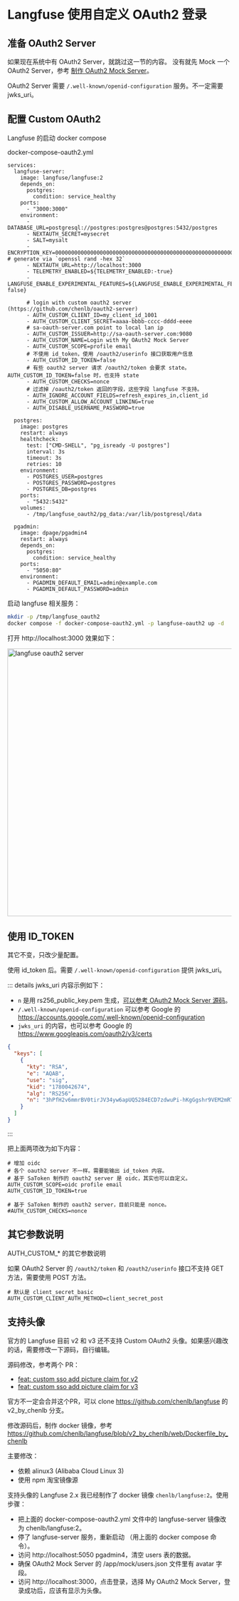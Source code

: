 # Langfuse 使用自定义 OAuth2 登录

## 准备 OAuth2 Server

如果现在系统中有 OAuth2 Server，就跳过这一节的内容。 没有就先 Mock 一个 OAuth2 Server，参考 [制作 OAuth2 Mock Server](/internet/oauth2.html#制作-oauth2-mock-server)。

OAuth2 Server 需要 ```/.well-known/openid-configuration``` 服务。不一定需要 jwks_uri。

## 配置 Custom OAuth2

Langfuse 的启动 docker compose

docker-compose-oauth2.yml

```yaml{18-32}
services:
  langfuse-server:
    image: langfuse/langfuse:2
    depends_on:
      postgres:
        condition: service_healthy
    ports:
      - "3000:3000"
    environment:
      - DATABASE_URL=postgresql://postgres:postgres@postgres:5432/postgres
      - NEXTAUTH_SECRET=mysecret
      - SALT=mysalt
      - ENCRYPTION_KEY=0000000000000000000000000000000000000000000000000000000000000000 # generate via `openssl rand -hex 32`
      - NEXTAUTH_URL=http://localhost:3000
      - TELEMETRY_ENABLED=${TELEMETRY_ENABLED:-true}
      - LANGFUSE_ENABLE_EXPERIMENTAL_FEATURES=${LANGFUSE_ENABLE_EXPERIMENTAL_FEATURES:-false}

      # login with custom oauth2 server (https://github.com/chenlb/oauth2-server)
      - AUTH_CUSTOM_CLIENT_ID=my_client_id_1001
      - AUTH_CUSTOM_CLIENT_SECRET=aaaa-bbbb-cccc-dddd-eeee
      # sa-oauth-server.com point to local lan ip
      - AUTH_CUSTOM_ISSUER=http://sa-oauth-server.com:9080
      - AUTH_CUSTOM_NAME=Login with My OAuth2 Mock Server
      - AUTH_CUSTOM_SCOPE=profile email
      # 不使用 id_token，使用 /oauth2/userinfo 接口获取用户信息
      - AUTH_CUSTOM_ID_TOKEN=false
      # 有些 oauth2 server 请求 /oauth2/token 会要求 state。AUTH_CUSTOM_ID_TOKEN=false 时，也支持 state
      - AUTH_CUSTOM_CHECKS=nonce
      # 过滤掉 /oauth2/token 返回的字段，这些字段 langfuse 不支持。
      - AUTH_IGNORE_ACCOUNT_FIELDS=refresh_expires_in,client_id
      - AUTH_CUSTOM_ALLOW_ACCOUNT_LINKING=true
      - AUTH_DISABLE_USERNAME_PASSWORD=true

  postgres:
    image: postgres
    restart: always
    healthcheck:
      test: ["CMD-SHELL", "pg_isready -U postgres"]
      interval: 3s
      timeout: 3s
      retries: 10
    environment:
      - POSTGRES_USER=postgres
      - POSTGRES_PASSWORD=postgres
      - POSTGRES_DB=postgres
    ports:
      - "5432:5432"
    volumes:
      - /tmp/langfuse_oauth2/pg_data:/var/lib/postgresql/data

  pgadmin:
    image: dpage/pgadmin4
    restart: always
    depends_on:
      postgres:
        condition: service_healthy
    ports:
      - "5050:80"
    environment:
      - PGADMIN_DEFAULT_EMAIL=admin@example.com
      - PGADMIN_DEFAULT_PASSWORD=admin

```

启动 langfuse 相关服务：
```bash
mkdir -p /tmp/langfuse_oauth2
docker compose -f docker-compose-oauth2.yml -p langfuse-oauth2 up -d
```

打开 http://localhost:3000 效果如下：

<img src="//static.chenlb.com/img/langfuse/langfuse-login-with-my-oauth2-server.png" width="600" alt="langfuse oauth2 server" />


## 使用 ID_TOKEN

其它不变，只改少量配置。

使用 id_token 后。需要 ```/.well-known/openid-configuration``` 提供 jwks_uri。

::: details jwks_uri 内容示例如下：

* ```n``` 是用 rs256_public_key.pem 生成，[可以参考 OAuth2 Mock Server 源码](https://github.com/chenlb/oauth2-server/blob/main/src/main/java/com/chenlb/oauth2/server/satoken/SaTokenConfigure.java)。
* ```/.well-known/openid-configuration``` 可以参考 Google 的 https://accounts.google.com/.well-known/openid-configuration
* ```jwks_uri``` 的内容，也可以参考 Google 的 https://www.googleapis.com/oauth2/v3/certs

```json
{
  "keys": [
    {
      "kty": "RSA",
      "e": "AQAB",
      "use": "sig",
      "kid": "1780042674",
      "alg": "RS256",
      "n": "3hPfH2v6mmrBV0tirJV34yw6apUQ5284ECD7zdwuPi-hKgGgshr9VEM2mRTc-DkWYCr3PXXhqGafacOdZjf_5cqIywmhQymyrfqHRI8qRG_Aeu03Mu-UHtsaiypLEDchFdhdtw2phBXA_o2u7bqI22v-ptXa7e5osiQgHUraaUai4ej8a_cRqJS0QpZgDvz93C2hOUun76uoHvyYF5ZRjosW8TWmQmBGgzGv_bteu9gaiC1ryTHpSs_3pQL9vajZ027arkXNbzUSeNCwvjbs9jPC8iMAEW3VRDphwtrTThgxHESWWG8V6wZ5OjpwuVTTubJmyVZybxpu4GiAwX-zUQ"
    }
  ]
}
```
::: 

把上面两项改为如下内容：

```dotenv{4-5}
# 增加 oidc
# 各个 oauth2 server 不一样。需要能输出 id_token 内容。
# 基于 SaToken 制作的 oauth2 server 是 oidc，其实也可以自定义。
AUTH_CUSTOM_SCOPE=oidc profile email
AUTH_CUSTOM_ID_TOKEN=true

# 基于 SaToken 制作的 oauth2 server，目前只能是 nonce。
#AUTH_CUSTOM_CHECKS=nonce
```


## 其它参数说明

AUTH_CUSTOM_* 的其它参数说明

如果 OAuth2 Server 的 ```/oauth2/token``` 和 ```/oauth2/userinfo``` 接口不支持 GET 方法，需要使用 POST 方法。

```dotenv
# 默认是 client_secret_basic
AUTH_CUSTOM_CLIENT_AUTH_METHOD=client_secret_post
```


## 支持头像

官方的 Langfuse 目前 v2 和 v3 还不支持 Custom OAuth2 头像。如果感兴趣改的话，需要修改一下源码，自行编辑。

源码修改，参考两个 PR：
* [feat: custom sso add picture claim for v2](https://github.com/langfuse/langfuse/pull/6349/files)
* [feat: custom sso add picture claim for v3](https://github.com/langfuse/langfuse/pull/6350/files)

官方不一定会合并这个PR，可以 clone https://github.com/chenlb/langfuse 的 v2_by_chenlb 分支。

修改源码后，制作 docker 镜像，参考 https://github.com/chenlb/langfuse/blob/v2_by_chenlb/web/Dockerfile_by_chenlb

主要修改：
* 依赖 alinux3 (Alibaba Cloud Linux 3)
* 使用 npm 淘宝镜像源


支持头像的 Langfuse 2.x 我已经制作了 docker 镜像 ```chenlb/langfuse:2```。使用步骤：
* 把上面的 docker-compose-oauth2.yml 文件中的 langfuse-server 镜像改为 chenlb/langfuse:2。
* 停了 langfuse-server 服务，重新启动 （用上面的 docker compose 命令）。
* 访问 http://localhost:5050 pgadmin4，清空 users 表的数据。
* 确保 OAuth2 Mock Server 的 /app/mock/users.json 文件里有 avatar 字段。
* 访问 http://localhost:3000，点击登录，选择 My OAuth2 Mock Server，登录成功后，应该有显示为头像。
